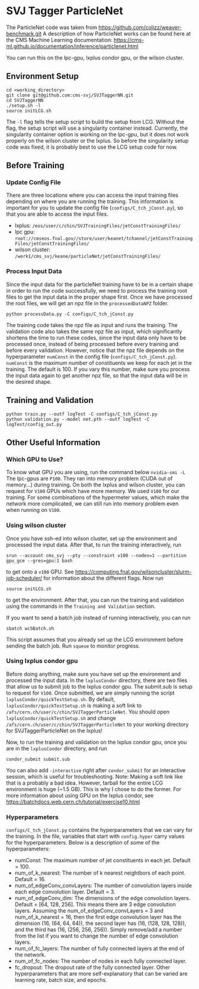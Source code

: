 # SVJ Tagger ParticleNet
The ParticleNet code was taken from https://github.com/colizz/weaver-benchmark.git
A description of how ParticleNet works can be found here at the CMS Machine Learning documentation: https://cms-ml.github.io/documentation/inference/particlenet.html

You can run this on the lpc-gpu, lxplus condor gpu, or the wilson cluster.

## Environment Setup
```
cd <working_directory>
git clone git@github.com:cms-svj/SVJTaggerNN.git
cd SVJTaggerNN
./setup.sh -l
source initLCG.sh
```
The `-l` flag tells the setup script to build the setup from LCG. Without the flag, the setup script will use a singularity container instead. Currently, the singularity container option is working on the lpc-gpu, but it does not work properly on the wilson cluster or the lxplus.
So before the singularity setup code was fixed, it is probably best to use the LCG setup code for now.

## Before Training
### Update Config File
There are three locations where you can access the input training files depending on where you are running the training.
This information is important for you to update the config file (`configs/C_tch_jConst.py`), so that you are able to access the input files. 
- lxplus: `/eos/user/c/chin/SVJTrainingFiles/jetConstTrainingFiles/`
- lpc gpu: `root://cmseos.fnal.gov//store/user/keanet/tchannel/jetConstTrainingFiles/jetConstTrainingFiles/`
- wilson cluster: `/work1/cms_svj/keane/particleNet/jetConstTrainingFiles/`
### Process Input Data
Since the input data for the particleNet training have to be in a certain shape in order to run the code successfully, we need to process the training root files to get the input data in the proper shape first. Once we have processed the root files, we will get an npz file in the `processedDataNPZ` folder.
```
python processData.py -C configs/C_tch_jConst.py
```
The training code takes the npz file as input and runs the training. 
The validation code also takes the same npz file as input, which significantly shortens the time to run these codes, since the input data only have to be processed once, instead of being processed before every training and before every validation.
However, notice that the npz file depends on the hyperparameter `numConst` in the config file (`configs/C_tch_jConst.py`).
`numConst` is the maximum number of constituents we keep for each jet in the training. The default is 100. If you vary this number, make sure you process the input data again to get another npz file, so that the input data will be in the desired shape.

## Training and Validation
```
python train.py --outf logTest -C configs/C_tch_jConst.py
python validation.py --model net.pth --outf logTest -C logTest/config_out.py
```

## Other Useful Information

### Which GPU to Use?
To know what GPU you are using, run the command below
`nvidia-smi -L`
The lpc-gpus are `P100`. They ran into memory problem (CUDA out of memory...) during training. 
On both the lxplus and wilson cluster, you can request for `V100` GPUs which have more memory. We used `V100` for our training. For some combinations of the hypermeter values, which make the network more complicated, we can still run into memory problem even when running on `V100`.

### Using wilson cluster
Once you have ssh-ed into wilson cluster, set up the environment and processed the input data.
After that, to run the training interactively, run
```
srun --account cms_svj --pty --constraint v100 --nodes=1 --partition gpu_gce --gres=gpu:1 bash
```
to get onto a `v100` GPU. See https://computing.fnal.gov/wilsoncluster/slurm-job-scheduler/ for information about the different flags.
Now run
```
source initLCG.sh
```
to get the environment. After that, you can run the training and validation using the commands in the `Training and Validation` section.

If you want to send a batch job instead of running interactively, you can run
```
sbatch wcSBatch.sh
```
This script assumes that you already set up the LCG environment before sending the batch job. Run `squeue` to monitor progress.

### Using lxplus condor gpu
Before doing anything, make sure you have set up the environment and processed the input data.
In the `lxplusCondor` directory, there are two files that allow us to submit job to the lxplus condor gpu.
The submit.sub is setup to request for `V100`. Once submitted, we are simply running the script `lxplusCondor/quickTestSetup.sh`. 
By default, `lxplusCondor/quickTestSetup.sh` is making a soft link to `/afs/cern.ch/user/c/chin/SVJTaggerParticleNet`.
You should open `lxplusCondor/quickTestSetup.sh` and change `/afs/cern.ch/user/c/chin/SVJTaggerParticleNet` to your working directory for SVJTaggerParticleNet on the lxplus!

Now, to run the training and validation on the lxplus condor gpu, once you are in the `lxplusCondor` directory, and run
```
condor_submit submit.sub
```
You can also add `-interactive` right after `condor_submit` for an interactive session, which is useful for troubleshooting.
Note: Making a soft link like that is a probably a bad idea. However, tarball for the entire LCG environment is huge (~1.5 GB). This is why I chose to do the former. 
For more information about using GPU on the lxplus condor, see https://batchdocs.web.cern.ch/tutorial/exercise10.html
### Hyperparameters
`configs/C_tch_jConst.py` contains the hyperparameters that we can vary for the training.
In the file, variables that start with `config.hyper` carry values for the hyperparameters.
Below is a description of some of the hyperparameters:
- numConst: The maximum number of jet constituents in each jet. Default = 100.
- num_of_k_nearest: The number of k nearest neightbors of each point. Default = 16.
- num_of_edgeConv_convLayers: The number of convolution layers inside each edge convolution layer. Default = 3.
- num_of_edgeConv_dim: The dimensions of the edge convolution layers. Default = [64, 128, 256]. This means there are 3 edge convolution layers. Assuming the num_of_edgeConv_convLayers = 3 and num_of_k_nearest = 16, then the first edge convolution layer has the dimension (16, (64, 64, 64)), the second layer has (16, (128, 128, 128)), and the third has (16, (256, 256, 256)). Simply remove/add a number from the list if you want to change the number of edge convolution layers.
- num_of_fc_layers: The number of fully connected layers at the end of the network.
- num_of_fc_nodes: The number of nodes in each fully connected layer.
- fc_dropout: The dropout rate of the fully connected layer.
Other hyperparameters that are more self-explanatory that can be varied are learning rate, batch size, and epochs.
